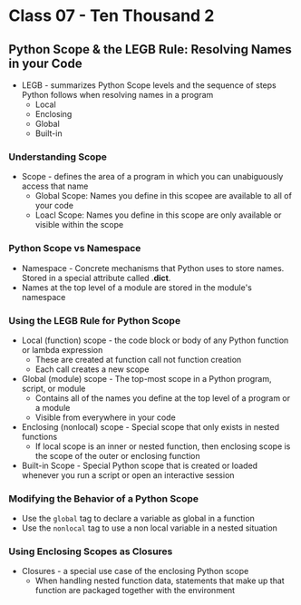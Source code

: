 # Class 07 - Ten Thousand 2

## Python Scope & the LEGB Rule: Resolving Names in your Code
* LEGB - summarizes Python Scope levels and the sequence of steps Python follows when resolving names in a program
  * Local
  * Enclosing
  * Global
  * Built-in 

### Understanding Scope
* Scope - defines the area of a program in which you can unabiguously access that name
  * Global Scope: Names you define in this scopee are available to all of your code
  * Loacl Scope: Names you define in this scope are only available or visible within the scope

### Python Scope vs Namespace
* Namespace - Concrete mechanisms that Python uses to store names. Stored in a special attribute called .__dict__.
* Names at the top level of a module are stored in the module's namespace

### Using the LEGB Rule for Python Scope
* Local (function) scope - the code block or body of any Python function or lambda expression
  * These are created at function call not function creation
  * Each call creates a new scope
* Global (module) scope - The top-most scope in a Python program, script, or module
  * Contains all of the names you define at the top level of a program or a module
  * Visible from everywhere in your code
* Enclosing (nonlocal) scope - Special scope that only exists in nested functions
  * If local scope is an inner or nested function, then enclosing scope is the scope of the outer or enclosing function
* Built-in Scope - Special Python scope that is created or loaded whenever you run a script or open an interactive session

### Modifying the Behavior of a Python Scope
* Use the `global` tag to declare a variable as global in a function
* Use the `nonlocal` tag to use a non local variable in a nested situation

### Using Enclosing Scopes as Closures
* Closures - a special use case of the enclosing Python scope
   * When handling nested function data, statements that make up that function are packaged together with the environment 
